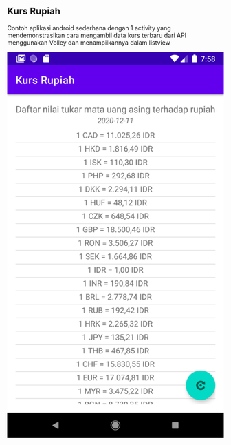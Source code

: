 ## Kurs Rupiah

Contoh aplikasi android sederhana dengan 1 activity yang mendemonstrasikan cara mengambil data kurs terbaru dari API menggunakan Volley dan menampilkannya dalam listview


![Tampilan](screenshot.png)



